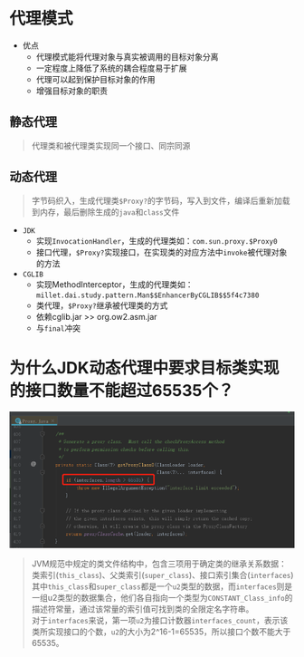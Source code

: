 # 代理模式
  * 优点
    * 代理模式能将代理对象与真实被调用的目标对象分离
    * 一定程度上降低了系统的耦合程度易于扩展
    * 代理可以起到保护目标对象的作用
    * 增强目标对象的职责
## 静态代理
  > 代理类和被代理类实现同一个接口、同宗同源
## 动态代理
  > 字节码织入，生成代理类`$Proxy?`的字节码，写入到文件，编译后重新加载到内存，最后删除生成的`java`和`class`文件
  * `JDK`
    * 实现`InvocationHandler`，生成的代理类如：`com.sun.proxy.$Proxy0`
    * 接口代理，`$Proxy?`实现接口，在实现类的对应方法中`invoke`被代理对象的方法
  * `CGLIB`
    * 实现MethodInterceptor，生成的代理类如：`millet.dai.study.pattern.Man$$EnhancerByCGLIB$$5f4c7380`
    * 类代理，`$Proxy?`继承被代理类的方式
    * 依赖cglib.jar >> org.ow2.asm.jar
    * 与`final`冲突
# 为什么JDK动态代理中要求目标类实现的接口数量不能超过65535个？
![getProxyClass0](https://github.com/MilletDai/gper.study/blob/master/patterns/proxy/src/main/resources/img/Proxy.getProxyClass0.png)
  > JVM规范中规定的类文件结构中，包含三项用于确定类的继承关系数据：类索引(`this_class`)、父类索引(`super_class`)、接口索引集合(`interfaces`)<br/>
  其中`this_class`和`super_class`都是一个`u2`类型的数据，而`interfaces`则是一组u2类型的数据集合，他们各自指向一个类型为`CONSTANT_Class_info`的描述符常量，通过该常量的索引值可找到类的全限定名字符串。<br/>
  对于`interfaces`来说，第一项`u2`为接口计数器`interfaces_count`，表示该类所实现接口的个数，`u2`的大小为2^16-1=65535，所以接口个数不能大于65535。